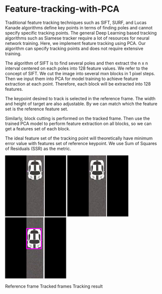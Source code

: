# Feature-tracking-with-PCA
Traditional feature tracking techniques such as SIFT, SURF, and Lucas Kanade algorithms define key points in terms of finding poles and cannot specify specific tracking points. The general Deep Learning based tracking algorithms such as Siamese tracker require a lot of resources for neural network training. Here, we implement feature tracking using PCA. Our algorithm can specify tracking points and does not require extensive training.

The algorithm of SIFT is to find several poles and then extract the n x n interval centered on each poles into 128 feature values.
We refer to the concept of SIFT.
We cut the image into several mxn blocks in 1 pixel steps.
Then we input them into PCA for model training to achieve feature extraction at each point.
Therefore, each block will be extracted into 128 features.

The keypoint desired to track is selected in the reference frame. 
The width and height of target are also adjustable.
By <poses> we can match which the feature set is the reference feature set.

Similarly, block cutting is performed on the tracked frame.
Then use the trained PCA model to perform feature extraction on all blocks, so we can get a features set of each block.
  
The ideal feature set of the tracking point will theoretically have minimum error value with features set of reference keypoint. 
We use Sum of Squares of Residuals (SSR) as the metric.
  
![Ref_frame](https://github.com/JacobChen1998/Feature-tracking-with-PCA/blob/main/reference_frame.png)
![Org_frames](https://github.com/JacobChen1998/Feature-tracking-with-PCA/blob/main/origin.gif)
![Demo_frames](https://github.com/JacobChen1998/Feature-tracking-with-PCA/blob/main/demo.gif)
  
Reference frame                 Tracked frames                 Tracking result
